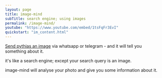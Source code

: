 ```yaml
---
layout: page
title: image-mind
subTitle: search engine; using images 
permalink: /image-mind/
youtube: "https://www.youtube.com/embed/1tsFqFr3EvI"
quickstart: "im_content.html"
---
```

<a name="im" type="anchor"></a>
[Send pythias an image](whatsapp://send?text=http://pythias.io) via whatsapp or telegram - and it will tell you something about it.

it's like a search engine; except your search query is an image.

image-mind will analyse your photo and give you some information about it.
<br>
<br>

